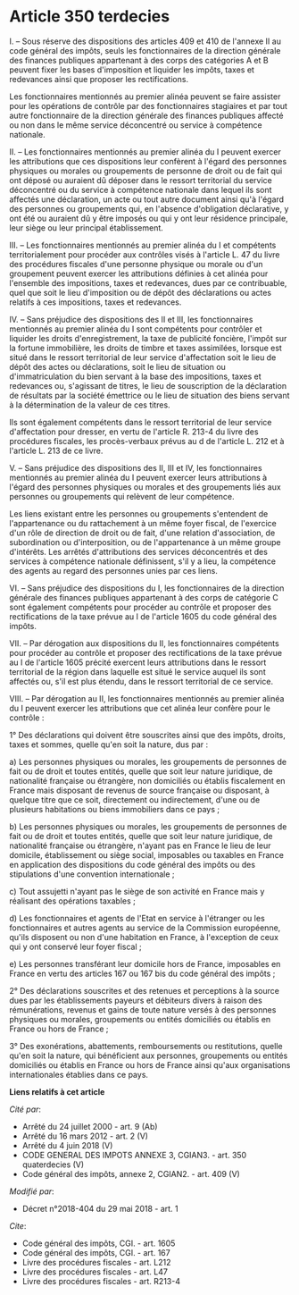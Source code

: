# Article 350 terdecies

I. – Sous réserve des dispositions des articles 409 et 410 de l'annexe II au code général des impôts, seuls les
fonctionnaires de la direction générale des finances publiques appartenant à des corps des catégories A et B peuvent fixer
les bases d'imposition et liquider les impôts, taxes et redevances ainsi que proposer les rectifications.

Les fonctionnaires mentionnés au premier alinéa peuvent se faire assister pour les opérations de contrôle par des
fonctionnaires stagiaires et par tout autre fonctionnaire de la direction générale des finances publiques affecté ou non dans
le même service déconcentré ou service à compétence nationale.

II. – Les fonctionnaires mentionnés au premier alinéa du I peuvent exercer les attributions que ces dispositions leur
confèrent à l'égard des personnes physiques ou morales ou groupements de personne de droit ou de fait qui ont déposé ou
auraient dû déposer dans le ressort territorial du service déconcentré ou du service à compétence nationale dans lequel ils
sont affectés une déclaration, un acte ou tout autre document ainsi qu'à l'égard des personnes ou groupements qui, en
l'absence d'obligation déclarative, y ont été ou auraient dû y être imposés ou qui y ont leur résidence principale, leur
siège ou leur principal établissement.

III. – Les fonctionnaires mentionnés au premier alinéa du I et compétents territorialement pour procéder aux contrôles visés
à l'article L. 47 du livre des procédures fiscales d'une personne physique ou morale ou d'un groupement peuvent exercer les
attributions définies à cet alinéa pour l'ensemble des impositions, taxes et redevances, dues par ce contribuable, quel que
soit le lieu d'imposition ou de dépôt des déclarations ou actes relatifs à ces impositions, taxes et redevances.

IV. – Sans préjudice des dispositions des II et III, les fonctionnaires mentionnés au premier alinéa du I sont compétents
pour contrôler et liquider les droits d'enregistrement, la taxe de publicité foncière, l'impôt sur la fortune immobilière,
les droits de timbre et taxes assimilées, lorsque est situé dans le ressort territorial de leur service d'affectation soit le
lieu de dépôt des actes ou déclarations, soit le lieu de situation ou d'immatriculation du bien servant à la base des
impositions, taxes et redevances ou, s'agissant de titres, le lieu de souscription de la déclaration de résultats par la
société émettrice ou le lieu de situation des biens servant à la détermination de la valeur de ces titres.

Ils sont également compétents dans le ressort territorial de leur service d'affectation pour dresser, en vertu de l'article
R. 213-4 du livre des procédures fiscales, les procès-verbaux prévus au d de l'article L. 212 et à l'article L. 213 de ce
livre.

V. – Sans préjudice des dispositions des II, III et IV, les fonctionnaires mentionnés au premier alinéa du I peuvent exercer
leurs attributions à l'égard des personnes physiques ou morales et des groupements liés aux personnes ou groupements qui
relèvent de leur compétence.

Les liens existant entre les personnes ou groupements s'entendent de l'appartenance ou du rattachement à un même foyer
fiscal, de l'exercice d'un rôle de direction de droit ou de fait, d'une relation d'association, de subordination ou
d'interposition, ou de l'appartenance à un même groupe d'intérêts. Les arrêtés d'attributions des services déconcentrés et
des services à compétence nationale définissent, s'il y a lieu, la compétence des agents au regard des personnes unies par
ces liens.

VI. – Sans préjudice des dispositions du I, les fonctionnaires de la direction générale des finances publiques appartenant à
des corps de catégorie C sont également compétents pour procéder au contrôle et proposer des rectifications de la taxe prévue
au I de l'article 1605 du code général des impôts.

VII. – Par dérogation aux dispositions du II, les fonctionnaires compétents pour procéder au contrôle et proposer des
rectifications de la taxe prévue au I de l'article 1605 précité exercent leurs attributions dans le ressort territorial de la
région dans laquelle est situé le service auquel ils sont affectés ou, s'il est plus étendu, dans le ressort territorial de
ce service.

VIII. – Par dérogation au II, les fonctionnaires mentionnés au premier alinéa du I peuvent exercer les attributions que cet
alinéa leur confère pour le contrôle :

1° Des déclarations qui doivent être souscrites ainsi que des impôts, droits, taxes et sommes, quelle qu'en soit la nature,
dus par :

a) Les personnes physiques ou morales, les groupements de personnes de fait ou de droit et toutes entités, quelle que soit
leur nature juridique, de nationalité française ou étrangère, non domiciliés ou établis fiscalement en France mais disposant
de revenus de source française ou disposant, à quelque titre que ce soit, directement ou indirectement, d'une ou de plusieurs
habitations ou biens immobiliers dans ce pays ;

b) Les personnes physiques ou morales, les groupements de personnes de fait ou de droit et toutes entités, quelle que soit
leur nature juridique, de nationalité française ou étrangère, n'ayant pas en France le lieu de leur domicile, établissement
ou siège social, imposables ou taxables en France en application des dispositions du code général des impôts ou des
stipulations d'une convention internationale ;

c) Tout assujetti n'ayant pas le siège de son activité en France mais y réalisant des opérations taxables ;

d) Les fonctionnaires et agents de l'Etat en service à l'étranger ou les fonctionnaires et autres agents au service de la
Commission européenne, qu'ils disposent ou non d'une habitation en France, à l'exception de ceux qui y ont conservé leur
foyer fiscal ;

e) Les personnes transférant leur domicile hors de France, imposables en France en vertu des articles 167 ou 167 bis du code
général des impôts ;

2° Des déclarations souscrites et des retenues et perceptions à la source dues par les établissements payeurs et débiteurs
divers à raison des rémunérations, revenus et gains de toute nature versés à des personnes physiques ou morales, groupements
ou entités domiciliés ou établis en France ou hors de France ;

3° Des exonérations, abattements, remboursements ou restitutions, quelle qu'en soit la nature, qui bénéficient aux personnes,
groupements ou entités domiciliés ou établis en France ou hors de France ainsi qu'aux organisations internationales établies
dans ce pays.

**Liens relatifs à cet article**

_Cité par_:

  - Arrêté du 24 juillet 2000 - art. 9 (Ab)
  - Arrêté du 16 mars 2012 - art. 2 (V)
  - Arrêté du 4 juin 2018 (V)
  - CODE GENERAL DES IMPOTS ANNEXE 3, CGIAN3. - art. 350 quaterdecies (V)
  - Code général des impôts, annexe 2, CGIAN2. - art. 409 (V)

_Modifié par_:

  - Décret n°2018-404 du 29 mai 2018 - art. 1

_Cite_:

  - Code général des impôts, CGI. - art. 1605
  - Code général des impôts, CGI. - art. 167
  - Livre des procédures fiscales - art. L212
  - Livre des procédures fiscales - art. L47
  - Livre des procédures fiscales - art. R213-4
